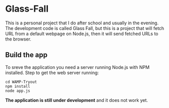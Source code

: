 Glass-Fall
==========

This is a personal project that I do after school and usually in the evening. The development code is called Glass Fall, but this is a project that will fetch URL from a default webpage on Node.js, then it will send fetched URLs to the browser. 

## Build the app

To sreve the application you need a server running Node.js with NPM installed. Step to get the web server running:

    cd WAMP-Tryout
    npm install
    node app.js

**The application is still under development** and it does not work yet.
